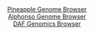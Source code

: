 <div id="Pineapple_Genome_Browser" align="center">
  <a href="https://igv.org/app/?sessionURL=blob:zZJba9swGIb_i6BlA8e27CSODWWkObXpIW3S1GtKMbItO1plyZFk50T..7SysZsOmouNgS6kT4fvfV89e1BjIQlnIACOCVsmhMAAcsnXM1SUFN.iAksQZIhKbACBMywwSzAI9iBDUqH59FrfXCpVysCyiCobBWI5N6VrogLtOENraSa8sHqcUhRzgRQX0joXqOYWyevGGseoLE3d2zVbVooUshAtl5xJbpWY5dFavxf9KkU5ZrzAUVFRRd4ERFqP1piaGfrSDWfdJMFSXuHtZXrWvbrsPrqD.WLU7i3mk4tw3g5PZyRnSFUCnw0uH57uIKFDOIWjYT09V.51bzu5Dx_nJ27_dLApicDyDHqw07TbXtPRwRCW4s3_5FkPcqTvWzocfIsfbvsnzvmW3jCRhpXX8h5uJpWuPL3r3QUHA1CeVJoFkCyFF0DbcO220XLajR9T2DFs29cJCU5A8PxiACVQ8qqPP..B2paaGCDxqnqDxwBcpFiAoOHbtgd932k1vabt._Bg7EEl6N.Ldzif.p7tdB2nHWWEKo1zGklWShMxZtZJZua7I_P0ZqtwvFilfTz.GovXUbnoTRzSV3z0.ocsDaBbv32hNvoRRf.EvI8IMVV8LG6aqdXuxBnejS.mnZvdWi6as.0mLKUYSr03k..G1NSWjwso46JASp_XFb38yVyNBEFM6UJNJIkJJWob6iz5GgTQcTW6IOGUaxaByONPtmEbsGV__o2oe3g5fAc-">Pineapple Genome Browser</a>
</div>
<div id="Alphonso_Genome_Browser" align="center">
  <a href="https://igv.org/app/?sessionURL=blob:zZJdb5swFIb_i6VWm0TAhgAFKZpI26wfa5oPkXStKuSAAXdgU9uEJlH..7xq0246qbnYNMkX9tGxz_u.fnZgTYSknIEQ2CZyTYSAAWTJuzmum4qMcU0kCHNcSWIAQXIiCEsJCHcgx1LhePZF3yyVamRoWVQ1vRqzgpvSMXGNt5zhTpopr61TXlV4xQVWXEhrKPCaW7RY9zqywk1j6tmO6VoZVtjCVVNyJrnVEFYknX4v.VVKCsJ4TZK6rRR9FZBoPVpjZub4U7ScR2lKpLwmm8tsEF1fRgvnPL7_7J3ex7cXy9hbHs9pwbBqBRmU0yv2NZh1aTu.iGDszqa344CcBU91dOScHZ._NFQQOUA.OulD7wRBHQxlGXn5nzzrRQ_0fWSPnpqpG41GAW_s3C2m47athovJeJHevOkcgb0BKp62mgSQlsIPETQc6Bmu7fV.bNGJAWGg8xGcgvDh0QBK4PSbbn_YAbVpNC9Akuf2FR0DcJERAcJeAKGPgsB2.34fBgHaGzvQiurvhTuKZ4EP7ci2vSSnldIwZ4lkjTQxY.Y6zc1ie2Ca2A_g8OnIHmadZ.Nt59xsynI0i6ara7__hzQNoIe_fqG2.h5N_4S89wgx1epQ3LwJunueXN3fxtOJvV3Au3pET5tt694Ub8Zja7OHRZNzUWOl.3VFH3_ytsaCYqZ0YU0lXdGKqs1Sp8g7ECLb0diClFdccwhEsfoADWggF378jaezf9x_Bw--">Alphonso Genome Browser</a>
</div>


<div id="DAF_Genomics_Browser" align="center">
  <a href="https://igv.org/app/?sessionURL=blob:tZFra9swFIb_iyD9ZDu2fDeE4Sy9ZC3LWs8NTSnh1D6OvdmSK8lLu5D_XpF1DDbKGHQgCYlzeV.dZ0e.oZANZyQh1HJ8y3GIQWTNtxl0fYsfoUNJkgpaiQYRWKFAViBJdqQCqSC_utCVtVK9TMbjEipzg4x3TSEt6VrQm5IPqkadalILOvjOGWylVfBOJysYQ9vXnEk.hqJAKU173CPbrLegj5.x9aElrruhVc1Bda1NaGOlVYF227ASH_9i5D8o69W8S5dZeqg_x6d5OUnP5.m1e5yvToP3q3xxtsyD5VHWbBioQeDkOi4WH6ZSLQa1CrMbzILLdMbOXPdLPnJnR8ePfSNQTpzQiTw7iJyI7A3S8mLQCEhRCydxPCOkkUE9z3y5un6gZyB4Q5LbO4MoAcVXnX67I.qp16CIxIfhwMwgXJQoSGLGth06cUx9L_TsOHb2xo4Mon1jkif5VRzaNKU0sO6h0_pV0x7Gp4X.DL4Vxt866_2vmNjW.2SvynRET0Z0ejrNb.b3_sXM_Swp.PPoFVQGefVrFRcdKB368XwBA61W7JCpX2Tc_d3.GQ--">DAF Genomics Browser</a>
</div>

